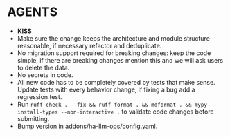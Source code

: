 # AGENTS

- **KISS**
- Make sure the change keeps the architecture and module structure reasonable, if necessary refactor and deduplicate.
- No migration support required for breaking changes: keep the code simple, if there are breaking changes mention this and we will ask users to delete the data.
- No secrets in code.
- All new code has to be completely covered by tests that make sense. Update tests with every behavior change, if fixing a bug add a regression test.
- Run `ruff check . --fix && ruff format . && mdformat . && mypy --install-types --non-interactive .` to validate code changes before submitting.
- Bump version in addons/ha-llm-ops/config.yaml.
